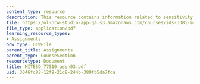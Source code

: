 ```yaml
---
content_type: resource
description: This resource contains information related to sensitivity analysis.
file: https://ol-ocw-studio-app-qa.s3.amazonaws.com/courses/ids-338j-multidisciplinary-system-design-optimization-spring-2010/3046fc8812f921c8244b389fb5da7fda_MITESD_77S10_assn03.pdf
file_type: application/pdf
learning_resource_types:
- Assignments
ocw_type: OCWFile
parent_title: Assignments
parent_type: CourseSection
resourcetype: Document
title: MITESD_77S10_assn03.pdf
uid: 3046fc88-12f9-21c8-244b-389fb5da7fda
---
```


